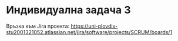 # Индивидуална задача 3

Връзка към Jira проекта: https://uni-plovdiv-stu2001321052.atlassian.net/jira/software/projects/SCRUM/boards/1
